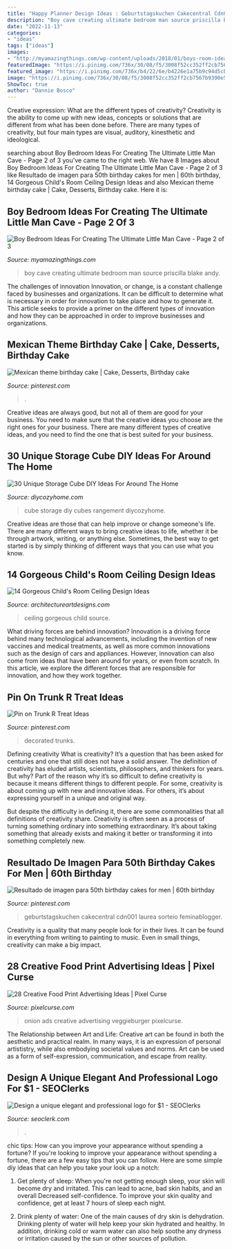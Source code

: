 ```yaml
---
title: "Happy Planner Design Ideas : Geburtstagskuchen Cakecentral Cdn001 Laurea Sorteio Feminablogger"
description: "Boy cave creating ultimate bedroom man source priscilla blake andy"
date: "2022-11-13"
categories:
- "ideas"
tags: ["ideas"]
images:
- "http://myamazingthings.com/wp-content/uploads/2018/01/boys-room-ideas-10-.jpg"
featuredImage: "https://i.pinimg.com/736x/30/08/f5/3008f52cc352ff2cb7567b9390e5b8df.jpg"
featured_image: "https://i.pinimg.com/736x/b4/22/6e/b4226e1a75b9c94d5cbc50770a3dc046.jpg"
image: "https://i.pinimg.com/736x/30/08/f5/3008f52cc352ff2cb7567b9390e5b8df.jpg"
ShowToc: true
author: "Dannie Bosco"
---
```



Creative expression: What are the different types of creativity?
Creativity is the ability to come up with new ideas, concepts or solutions that are different from what has been done before. There are many types of creativity, but four main types are visual, auditory, kinesthetic and ideological.

	

		
searching about Boy Bedroom Ideas For Creating The Ultimate Little Man Cave - Page 2 of 3 you've came to the right web. We have 8 Images about Boy Bedroom Ideas For Creating The Ultimate Little Man Cave - Page 2 of 3 like Resultado de imagen para 50th birthday cakes for men | 60th birthday, 14 Gorgeous Child&#039;s Room Ceiling Design Ideas and also Mexican theme birthday cake | Cake, Desserts, Birthday cake. Here it is:
		
    
## Boy Bedroom Ideas For Creating The Ultimate Little Man Cave - Page 2 Of 3

<img loading=lazy src="http://myamazingthings.com/wp-content/uploads/2018/01/boys-room-ideas-10-.jpg" onerror="this.onerror=null;this.src='https://tse1.mm.bing.net/th?id=OIP.Wc9LFU854-bvUID7OtTyJwHaKX&amp;pid=15.1';" alt="Boy Bedroom Ideas For Creating The Ultimate Little Man Cave - Page 2 of 3">

_Source: myamazingthings.com_

>boy cave creating ultimate bedroom man source priscilla blake andy. 

	

The challenges of innovation
Innovation, or change, is a constant challenge faced by businesses and organizations. It can be difficult to determine what is necessary in order for innovation to take place and how to generate it. This article seeks to provide a primer on the different types of innovation and how they can be approached in order to improve businesses and organizations.

    
## Mexican Theme Birthday Cake | Cake, Desserts, Birthday Cake

<img loading=lazy src="https://i.pinimg.com/736x/51/3a/a6/513aa67000041673aed32029b006be07.jpg" onerror="this.onerror=null;this.src='https://tse4.mm.bing.net/th?id=OIP.sFGxqzI1XkhEO2A6AVOXhQHaJ3&amp;pid=15.1';" alt="Mexican theme birthday cake | Cake, Desserts, Birthday cake">

_Source: pinterest.com_

>. 

	

Creative ideas are always good, but not all of them are good for your business. You need to make sure that the creative ideas you choose are the right ones for your business. There are many different types of creative ideas, and you need to find the one that is best suited for your business.

    
## 30 Unique Storage Cube DIY Ideas For Around The Home

<img loading=lazy src="https://diycozyhome.com/wp-content/uploads/2018/12/cube-storage-diy-2.jpg" onerror="this.onerror=null;this.src='https://tse3.mm.bing.net/th?id=OIP.-0EqDl1h2qzS2EAvqOqp_wHaD4&amp;pid=15.1';" alt="30 Unique Storage Cube DIY Ideas For Around The Home">

_Source: diycozyhome.com_

>cube storage diy cubes rangement diycozyhome. 

	

Creative ideas are those that can help improve or change someone's life. There are many different ways to bring creative ideas to life, whether it be through artwork, writing, or anything else. Sometimes, the best way to get started is by simply thinking of different ways that you can use what you know.

    
## 14 Gorgeous Child&#039;s Room Ceiling Design Ideas

<img loading=lazy src="https://www.architectureartdesigns.com/wp-content/uploads/2015/04/7.jpg" onerror="this.onerror=null;this.src='https://tse1.mm.bing.net/th?id=OIP.DsKkP0Yb2r0phcMI7yLYYAHaE7&amp;pid=15.1';" alt="14 Gorgeous Child&#039;s Room Ceiling Design Ideas">

_Source: architectureartdesigns.com_

>ceiling gorgeous child source. 

	

What driving forces are behind innovation?
Innovation is a driving force behind many technological advancements, including the invention of new vaccines and medical treatments, as well as more common innovations such as the design of cars and appliances. However, innovation can also come from ideas that have been around for years, or even from scratch. In this article, we explore the different forces that are responsible for innovation, and how they work together.

    
## Pin On Trunk R Treat Ideas

<img loading=lazy src="https://i.pinimg.com/736x/b4/22/6e/b4226e1a75b9c94d5cbc50770a3dc046.jpg" onerror="this.onerror=null;this.src='https://tse2.mm.bing.net/th?id=OIP.jCk7NS-9f7iHaba9o3ZWRQHaJ3&amp;pid=15.1';" alt="Pin on Trunk R Treat Ideas">

_Source: pinterest.com_

>decorated trunks. 

	

Defining creativity
What is creativity? It’s a question that has been asked for centuries and one that still does not have a solid answer. The definition of creativity has eluded artists, scientists, philosophers, and thinkers for years. But why?
Part of the reason why it’s so difficult to define creativity is because it means different things to different people. For some, creativity is about coming up with new and innovative ideas. For others, it’s about expressing yourself in a unique and original way.

But despite the difficulty in defining it, there are some commonalities that all definitions of creativity share. Creativity is often seen as a process of turning something ordinary into something extraordinary. It’s about taking something that already exists and making it better or transforming it into something completely new.

    
## Resultado De Imagen Para 50th Birthday Cakes For Men | 60th Birthday

<img loading=lazy src="https://i.pinimg.com/736x/30/08/f5/3008f52cc352ff2cb7567b9390e5b8df.jpg" onerror="this.onerror=null;this.src='https://tse2.mm.bing.net/th?id=OIP.oEab5h504ypcd1H3sFxCZAHaJ3&amp;pid=15.1';" alt="Resultado de imagen para 50th birthday cakes for men | 60th birthday">

_Source: pinterest.com_

>geburtstagskuchen cakecentral cdn001 laurea sorteio feminablogger. 

	

Creativity is a quality that many people look for in their lives. It can be found in everything from writing to painting to music. Even in small things, creativity can make a big impact.

    
## 28 Creative Food Print Advertising Ideas | Pixel Curse

<img loading=lazy src="http://pixelcurse.com/wp-content/uploads/2011/06/onion_22.jpg" onerror="this.onerror=null;this.src='https://tse2.mm.bing.net/th?id=OIP.n3rWn7usu-_oZYcCSRFZHAAAAA&amp;pid=15.1';" alt="28 Creative Food Print Advertising Ideas | Pixel Curse">

_Source: pixelcurse.com_

>onion ads creative advertising veggieburger pixelcurse. 

	

The Relationship between Art and Life:
Creative art can be found in both the aesthetic and practical realm. In many ways, it is an expression of personal artististry, while also embodying societal values and norms. Art can be used as a form of self-expression, communication, and escape from reality.

    
## Design A Unique Elegant And Professional Logo For $1 - SEOClerks

<img loading=lazy src="https://www.seoclerk.com/pics/000/986/397/6fc7f1c15270dd03ff839a7c94b47bb8.jpg" onerror="this.onerror=null;this.src='https://tse2.mm.bing.net/th?id=OIP.b8fxwVJw3QP_g5p8lLR7uAHaE8&amp;pid=15.1';" alt="Design a unique elegant and professional logo for $1 - SEOClerks">

_Source: seoclerk.com_

>. 

	

chic tips: How can you improve your appearance without spending a fortune?
If you're looking to improve your appearance without spending a fortune, there are a few easy tips that you can follow. Here are some simple diy ideas that can help you take your look up a notch:
1. Get plenty of sleep: When you're not getting enough sleep, your skin will become dry and irritated. This can lead to acne, bad skin habits, and an overall Decreased self-confidence. To improve your skin quality and confidence, get at least 7 hours of sleep each night.

2. Drink plenty of water: One of the main causes of dry skin is dehydration. Drinking plenty of water will help keep your skin hydrated and healthy. In addition, drinking cold or warm water can also help soothe any dryness or irritation caused by the sun or other sources of pollution.


